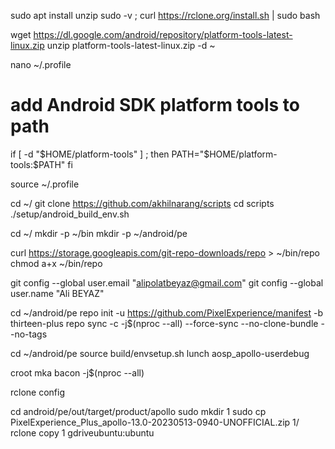 sudo apt install unzip
sudo -v ; curl https://rclone.org/install.sh | sudo bash

wget https://dl.google.com/android/repository/platform-tools-latest-linux.zip
unzip platform-tools-latest-linux.zip -d ~

nano ~/.profile

# add Android SDK platform tools to path
if [ -d "$HOME/platform-tools" ] ; then
    PATH="$HOME/platform-tools:$PATH"
fi

source ~/.profile

cd ~/
git clone https://github.com/akhilnarang/scripts
cd scripts
./setup/android_build_env.sh

cd ~/
mkdir -p ~/bin
mkdir -p ~/android/pe

curl https://storage.googleapis.com/git-repo-downloads/repo > ~/bin/repo
chmod a+x ~/bin/repo

git config --global user.email "alipolatbeyaz@gmail.com"
git config --global user.name "Ali BEYAZ"

cd ~/android/pe
repo init -u https://github.com/PixelExperience/manifest -b thirteen-plus
repo sync -c -j$(nproc --all) --force-sync --no-clone-bundle --no-tags

cd ~/android/pe
source build/envsetup.sh
lunch aosp_apollo-userdebug

croot
mka bacon -j$(nproc --all)


rclone config

cd android/pe/out/target/product/apollo
sudo mkdir 1
sudo cp PixelExperience_Plus_apollo-13.0-20230513-0940-UNOFFICIAL.zip 1/
rclone copy 1 gdriveubuntu:ubuntu
